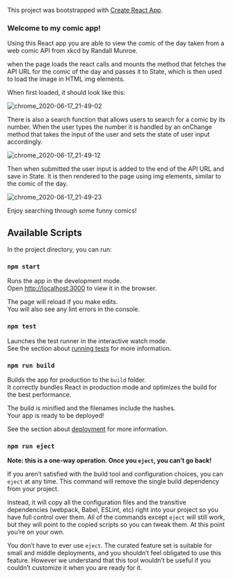 This project was bootstrapped with [Create React App](https://github.com/facebook/create-react-app).

### Welcome to my comic app! 

Using this React app you are able to view the comic of the day taken from a web comic API from xkcd by Randall Munroe.

when the page loads the react calls and mounts the method that fetches the API URL for the comic of the day and passes it to State,
which is then used to load the image in HTML img elements.

When first loaded, it should look like this:

![chrome_2020-06-17_21-49-02](https://user-images.githubusercontent.com/62663652/84969143-1638a880-b0e6-11ea-9d6e-130963487e19.png)


There is also a search function that allows users to search for a comic by its number. When the user types the number it is handled by an onChange method that takes the input of the user and sets the state of user input accordingly.

![chrome_2020-06-17_21-49-12](https://user-images.githubusercontent.com/62663652/84969240-48e2a100-b0e6-11ea-9a4e-9165e4d627a1.png)


Then when submitted the user input is added to the end of the API URL and save in State. It is then rendered to the page using img
elements, similar to the comic of the day.

![chrome_2020-06-17_21-49-23](https://user-images.githubusercontent.com/62663652/84969337-74fe2200-b0e6-11ea-8267-fae485386daf.png)


Enjoy searching through some funny comics!

## Available Scripts

In the project directory, you can run:

### `npm start`

Runs the app in the development mode.<br />
Open [http://localhost:3000](http://localhost:3000) to view it in the browser.

The page will reload if you make edits.<br />
You will also see any lint errors in the console.

### `npm test`

Launches the test runner in the interactive watch mode.<br />
See the section about [running tests](https://facebook.github.io/create-react-app/docs/running-tests) for more information.

### `npm run build`

Builds the app for production to the `build` folder.<br />
It correctly bundles React in production mode and optimizes the build for the best performance.

The build is minified and the filenames include the hashes.<br />
Your app is ready to be deployed!

See the section about [deployment](https://facebook.github.io/create-react-app/docs/deployment) for more information.

### `npm run eject`

**Note: this is a one-way operation. Once you `eject`, you can’t go back!**

If you aren’t satisfied with the build tool and configuration choices, you can `eject` at any time. This command will remove the single build dependency from your project.

Instead, it will copy all the configuration files and the transitive dependencies (webpack, Babel, ESLint, etc) right into your project so you have full control over them. All of the commands except `eject` will still work, but they will point to the copied scripts so you can tweak them. At this point you’re on your own.

You don’t have to ever use `eject`. The curated feature set is suitable for small and middle deployments, and you shouldn’t feel obligated to use this feature. However we understand that this tool wouldn’t be useful if you couldn’t customize it when you are ready for it.

